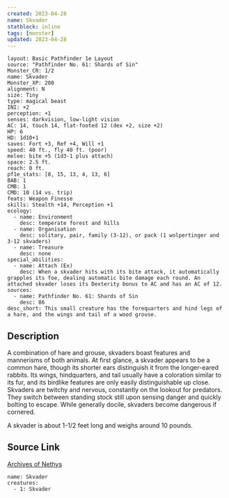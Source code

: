 ```yaml
---
created: 2023-04-28
name: Skvader
statblock: inline
tags: [monster]
updated: 2023-04-28
---
```

```statblock
layout: Basic Pathfinder 1e Layout
source: "Pathfinder No. 61: Shards of Sin"
Monster_CR: 1/2
name: Skvader
Monster_XP: 200
alignment: N
size: Tiny
type: magical beast
INI: +2
perception: +1
senses: darkvision, low-light vision
AC: 14, touch 14, flat-footed 12 (dex +2, size +2)
HP: 6
HD: 1d10+1
saves: Fort +3, Ref +4, Will +1
speed: 40 ft., fly 40 ft. (poor)
melee: bite +5 (1d3-1 plus attach)
space: 2.5 ft.
reach: 0 ft.
pf1e_stats: [8, 15, 13, 4, 13, 6]
BAB: 1
CMB: 1
CMD: 10 (14 vs. trip)
feats: Weapon Finesse
skills: Stealth +14, Perception +1
ecology:
  - name: Environment
    desc: temperate forest and hills
  - name: Organisation
    desc: solitary, pair, family (3-12), or pack (1 wolpertinger and 3-12 skvaders)
  - name: Treasure
    desc: none
special_abilities:
  - name: Attach (Ex)
    desc: When a skvader hits with its bite attack, it automatically grapples its foe, dealing automatic bite damage each round. An attached skvader loses its Dexterity bonus to AC and has an AC of 12.
sources:
  - name: Pathfinder No. 61: Shards of Sin
    desc: 86
desc_short: This small creature has the forequarters and hind legs of a hare, and the wings and tail of a wood grouse.
```
## Description
A combination of hare and grouse, skvaders boast features and mannerisms of both animals. At first glance, a skvader appears to be a common hare, though its shorter ears distinguish it from the longer-eared rabbits. Its wings, hindquarters, and tail usually have a coloration similar to its fur, and its birdlike features are only easily distinguishable up close. Skvaders are twitchy and nervous, constantly on the lookout for predators. They switch between standing stock still upon sensing danger and quickly bolting to escape. While generally docile, skvaders become dangerous if cornered.

A skvader is about 1-1/2 feet long and weighs around 10 pounds.
## Source Link
[Archives of Nethys](https://aonprd.com/MonsterDisplay.aspx?ItemName=Skvader)
```encounter-table
name: Skvader
creatures:
  - 1: Skvader
```
